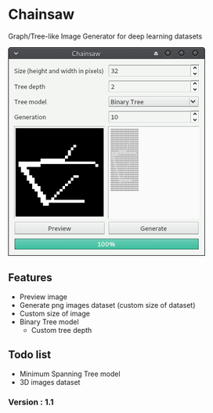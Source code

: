 # Chainsaw
Graph/Tree-like Image Generator for deep learning datasets

![Chainsaw user interface](images/chainsaw_ui_2.png)

## Features
* Preview image
* Generate png images dataset (custom size of dataset)
* Custom size of image
* Binary Tree model
  * Custom tree depth

## Todo list
* Minimum Spanning Tree model
* 3D images dataset

### Version : 1.1